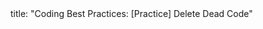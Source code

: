 <frontmatter>
title: "Coding Best Practices: [Practice] Delete Dead Code"
</frontmatter>

<include src="unit-inPage-asFlat.md" boilerplate />